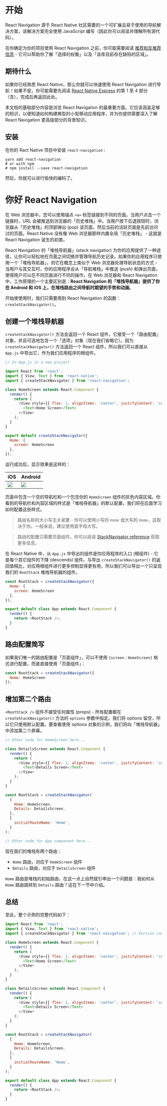 # 开始

React Navigation 源于 React Native 社区需要的一个可扩展且易于使用的导航解决方案，该解决方案完全使用 JavaScript 编写（因此你可以阅读并理解所有源代码）。

在你确定为你的项目使用 React Navigation 之前，你可能需要阅读 [推荐和反推荐信息](https://reactnavigation.org/docs/en/pitch.html) - 它可以帮助你了解「选择的权衡」以及「该库目前存在缺陷的区域」。

## 期待什么

如果你已经熟悉 React Native，那么你就可以快速使用 React Navigation 进行导航！如果不是，你可能需要先阅读 [React Native Express](http://www.reactnativeexpress.com/) 的第 1 至 4 部分（含），完成后再返回此处。

本文档的基础部分内容是浏览 React Navigation 的最重要方面。它应该涵盖足够的知识，以便知道如何构建典型的小型移动应用程序，并为你提供需要深入了解 React Navigation 更高级部分的背景知识。

## 安装

在你的 Ract Native 项目中安装 `react-navigation` :
```
yarn add react-navigation
# or with npm
# npm install --save react-navigation
```

然后，你就可以进行愉快的编码了。

# 你好 React Navigation

在 Web 浏览器中，您可以使用锚点 `<a>` 标签链接到不同的页面。当用户点击一个链接时，URL 会被推送到浏览器的「历史堆栈」中。当用户按下后退按钮时，浏览器从「历史堆栈」的顶部弹出 (pop) 该页面，然后当前的活跃页面是先前访问过的页面。React Native 没有像 Web 浏览器那样内置全局「历史堆栈」 - 这就是 React Navigation 诞生的初衷。

React Navigation 的「堆栈导航器」(stack navigatior) 为你的应用提供了一种途径，让你可以轻松地在页面之间切换并管理导航历史记录。如果你的应用程序只使用一个「堆栈导航器」，则它在概念上类似于 Web 浏览器处理导航状态的方式 - 当用户与其交互时，你的应用程序会从「导航堆栈」中推送 (push) 和弹出页面，使得用户可以在不同页面进行不同的操作。在 Web 浏览器和 React Navigation 中，工作原理的一个主要区别是：**React Navigation 的「堆栈导航器」提供了你在 Android 和 iOS 上，在堆栈路由之间导航时期望的手势和动画**。

开始使使用时，我们只需要用到 React Navigation 的函数： `createStackNavigator()`。

## 创建一个堆栈导航器

`createStackNavigator()` 方法会返回一个 React 组件，它接受一个「路由配置」对象，并且可选地包含一个「选项」对象（现在我们省略它）。因为 `createStackNavigator()` 方法返回一个 React 组件，所以我们可以直接从 `App.js` 中导出它，作为我们应用程序的根组件。

```js
// In App.js in a new project

import React from 'react';
import { View, Text } from 'react-native';
import { createStackNavigator } from 'react-navigation';

class HomeScreen extends React.Component {
  render() {
    return (
      <View style={{ flex: 1, alignItems: 'center', justifyContent: 'center' }}>
        <Text>Home Screen</Text>
      </View>
    );
  }
}

export default createStackNavigator({
  Home: {
    screen: HomeScreen
  },
});
```

运行成功后，显示效果是这样的：

| iOS | Android
| -- | --
| ![](./res/ios.png) | ![](./res/android.png)

页面中包含一个空的导航栏和一个包含你的 `HomeScreen` 组件的灰色内容区域。你看到的导航栏和内容区域的样式是「堆栈导航器」的默认配置，我们将在后面学习如何配置这些样式。

> 路由名称的大小写无关紧要 - 你可以使用小写的 `Home` 或大写的 `Home`，这取决于你。一般来说，建议使用首字母大写。

> 路由的配置只需要页面组件。你可以阅读 [StackNavigator reference](https://reactnavigation.org/docs/en/stack-navigator.html) 获取更多信息。

在 React Native 中，从 `App.js` 中导出的组件是你应用程序的入口 (根组件) - 它是每个其它组件的下降 (descends) 组件。与导出 `createStackNavigator()` 的返回值相比，对应用根组件进行更多控制显得更有用，所以我们可以导出一个只呈现我们的 `RootStack` 堆栈导航器的组件。
```js
const RootStack = createStackNavigator({
  Home: {
    screen: HomeScreen
  },
});

export default class App extends React.Component {
  render() {
    return <RootStack />;
  }
}
```

## 路由配置简写

如果我们唯一的路由配置是「页面组件」，可以不使用 `{screen：HomeScreen}` 格式进行配置，而是直接使用「页面组件」：
```js
const RootStack = createStackNavigator({
  Home: HomeScreen
});
```

## 增加第二个路由

`<RootStack />` 组件不接受任何属性 (props) - 所有配置都在 `createStackNavigator()` 方法的 `options` 参数中指定。我们将 options 留空，所以它只使用默认配置。要查看使用 options 对象的示例，我们将向「堆栈导航器」中添加第二个屏幕。
```js
// Other code for HomeScreen here...

class DetailsScreen extends React.Component {
  render() {
    return (
      <View style={{ flex: 1, alignItems: 'center', justifyContent: 'center' }}>
        <Text>Details Screen</Text>
      </View>
    );
  }
}

const RootStack = createStackNavigator(
  {
    Home: HomeScreen,
    Details: DetailsScreen,
  },
  {
    initialRouteName: 'Home',
  }
);

// Other code for App component here...
```

现在我们的堆栈有两个路由：
* `Home` 路由，对应于 `HomeScreen` 组件
* `Details` 路由，对应于 `DetailsS​​creen` 组件

`Home` 路由是堆栈的初始路由，在这一点上自然就引申出一个问题是：我如何从 `Home` 路由跳转到 `Details` 路由？这在下一节中介绍。


## 总结

至此，整个示例的完整代码如下：
```js
import React from 'react';
import { View, Text } from 'react-native';
import { createStackNavigator } from 'react-navigation'; // Version can be specified in package.json

class HomeScreen extends React.Component {
  render() {
    return (
      <View style={{ flex: 1, alignItems: 'center', justifyContent: 'center' }}>
        <Text>Home Screen</Text>
      </View>
    );
  }
}

class DetailsScreen extends React.Component {
  render() {
    return (
      <View style={{ flex: 1, alignItems: 'center', justifyContent: 'center' }}>
        <Text>Details Screen</Text>
      </View>
    );
  }
}

const RootStack = createStackNavigator(
  {
    Home: HomeScreen,
    Details: DetailsScreen,
  },
  {
    initialRouteName: 'Home',
  }
);

export default class App extends React.Component {
  render() {
    return <RootStack />;
  }
}
```
